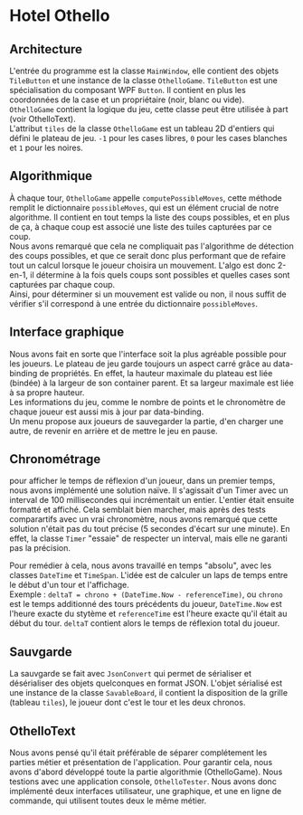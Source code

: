 # Hotel Othello

## Architecture
L'entrée du programme est la classe `MainWindow`, elle contient des objets `TileButton` et une instance de la classe `OthelloGame`.
`TileButton` est une spécialisation du composant WPF `Button`. Il contient en plus les coordonnées de la case et un propriétaire (noir, blanc ou vide).  
`OthelloGame` contient la logique du jeu, cette classe peut être utilisée à part (voir OthelloText).  
L'attribut `tiles` de la classe `OthelloGame` est un tableau 2D d'entiers qui défini le plateau de jeu. `-1` pour les cases libres, `0` pour les cases blanches et `1` pour les noires.  

## Algorithmique
À chaque tour, `OthelloGame` appelle `computePossibleMoves`, cette méthode remplit le dictionnaire `possibleMoves`, qui est un élément crucial de notre algorithme. Il contient en tout temps la liste des coups possibles, et en plus de ça, à chaque coup est associé une liste des tuiles capturées par ce coup.  
Nous avons remarqué que cela ne compliquait pas l'algorithme de détection des coups possibles, et que ce serait donc plus performant que de refaire tout un calcul lorsque le joueur choisira un mouvement. L'algo est donc 2-en-1, il détermine à la fois quels coups sont possibles et quelles cases sont capturées par chaque coup.  
Ainsi, pour déterminer si un mouvement est valide ou non, il nous suffit de vérifier s'il correspond à une entrée du dictionnaire `possibleMoves`.

## Interface graphique
Nous avons fait en sorte que l'interface soit la plus agréable possible pour les joueurs. Le plateau de jeu garde toujours un aspect carré grâce au data-binding de propriétés. En effet, la hauteur maximale du plateau est liée (bindée) à la largeur de son container parent. Et sa largeur maximale est liée à sa propre hauteur.  
Les informations du jeu, comme le nombre de points et le chronomètre de chaque joueur est aussi mis à jour par data-binding.  
Un menu propose aux joueurs de sauvegarder la partie, d'en charger une autre, de revenir en arrière et de mettre le jeu en pause.

## Chronométrage
pour afficher le temps de réflexion d'un joueur, dans un premier temps, nous avons implémenté une solution naïve. Il s'agissait d'un Timer avec un interval de 100 millisecondes qui incrémentait un entier. L'entier était ensuite formatté et affiché. Cela semblait bien marcher, mais après des tests comparartifs avec un vrai chronomètre, nous avons remarqué que cette solution n'était pas du tout précise (5 secondes d'écart sur une minute). En effet, la classe `Timer` "essaie" de respecter un interval, mais elle ne garanti pas la précision.

Pour remédier à cela, nous avons travaillé en temps "absolu", avec les classes `DateTime` et `TimeSpan`. L'idée est de calculer un laps de temps entre le début d'un tour et l'affichage.  
Exemple : `deltaT = chrono + (DateTime.Now - referenceTime)`, ou `chrono` est le temps additionné des tours précédents du joueur, `DateTime.Now` est l'heure exacte du stytème et `referenceTime` est l'heure exacte qu'il était au début du tour. `deltaT` contient alors le temps de réflexion total du joueur.  

## Sauvgarde
La sauvgarde se fait avec `JsonConvert` qui permet de sérialiser et désérialiser des objets quelconques en format JSON.
L'objet sérialisé est une instance de la classe `SavableBoard`, il contient la disposition de la grille (tableau `tiles`), le joueur dont c'est le tour et les deux chronos.

## OthelloText
Nous avons pensé qu'il était préférable de séparer complétement les parties métier et présentation de l'application. Pour garantir cela, nous avons d'abord développé toute la partie algorithmie (OthelloGame). Nous testions avec une application console, `OthelloTester`. Nous avons donc implémenté deux interfaces utilisateur, une graphique, et une en ligne de commande, qui utilisent toutes deux le même métier.

